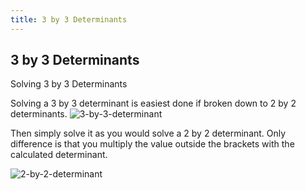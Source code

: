 ```yaml
---
title: 3 by 3 Determinants
---
```

## 3 by 3 Determinants

Solving 3 by 3 Determinants

Solving a 3 by 3 determinant is easiest done if broken down to 2 by 2 determinants. 
![3-by-3-determinant](https://user-images.githubusercontent.com/24640870/31915111-87444f1e-b84d-11e7-8f56-1c7dba3733d3.png)

Then simply solve it as you would solve a 2 by 2 determinant. Only difference is that you multiply 
the value outside the brackets with the calculated determinant.

![2-by-2-determinant](https://camo.githubusercontent.com/52ca1f746c104427959a9216082bfd8d5e49374c/687474703a2f2f7777772e707572706c656d6174682e636f6d2f6d6f64756c65732f6d617472696365732f646574616e696d322e676966)
